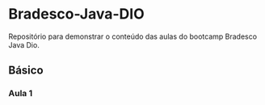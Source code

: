 # Bradesco-Java-DIO
Repositório para demonstrar o conteúdo das aulas do bootcamp Bradesco Java Dio.
## Básico
### Aula 1